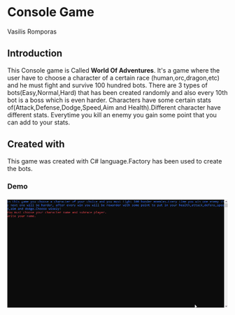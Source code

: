 
# Console Game

Vasilis Romporas

## Introduction

This Console game is Called **World Of Adventures**. It's a game where the user have to choose a character of a certain race (human,orc,dragon,etc) and he must fight and survive 100 hundred bots. There are 3 types of bots(Easy,Normal,Hard) that has been created randomly and also every 10th bot is a boss which is even harder. Characters have some certain stats of(Attack,Defense,Dodge,Speed,Aim and Health).Different character have different stats. Everytime you kill an enemy you gain some point that you can add to your stats.

## Created with

This game was created with C# language.Factory has been used to create the bots.

### Demo
![World Of Adventures Demo](WorldOfAdventures.gif)